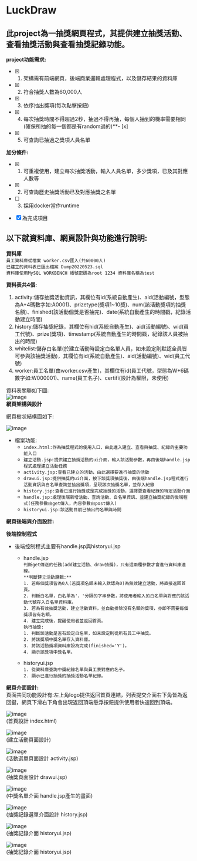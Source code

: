 # LuckDraw
## 此project為一抽獎網頁程式，其提供建立抽獎活動、查看抽獎活動與查看抽獎記錄功能。  

**project功能需求:**  
- [x]  1. 架構需有前端網頁，後端商業邏輯處理程式，以及儲存結果的資料庫 
- [x]  2. 符合抽獎人數為60,000人
- [x]  3. 依序抽出獎項(每次點擊按鈕)  
- [x]  4. 每次抽獎時間不得超過2秒，抽過不得再抽，每個人抽到的機率需要相同(確保所抽的每一個都是有random過的)**- [x]  
- [x]  5. 可查詢已抽過之獎項人員名單  
      
**加分條件:**  
- [x]  1. 可重複使用，建立每次抽獎活動，輸入人員名單，多少獎項，已及其對應人數等
- [x]  2. 可查詢歷史抽獎活動已及對應抽獎之名單
- [ ]  3. 採用docker當作runtime 
    
 - [x] 為完成項目   
   
## 以下就資料庫、網頁設計與功能進行說明:  
  
**資料庫**  
    `員工資料庫從檔案 worker.csv匯入(共60000人)`  
    `已建立的資料表已匯出檔案 Dump20220523.sql`  
    `資料庫使用MySQL WORKBENCH 帳號密碼為root 1234 資料庫名稱為test`  
      
  **資料表共4個:**
  1. activity:儲存抽獎活動資訊，其欄位有id(系統自動產生)、aid(活動編號，型態為A+4碼數字如:A0001)、prizetype(獎項1~10獎)、num(該活動獎項的抽獎名額)、finished(該活動個獎是否抽完)、date(系統自動產生的時間戳，紀錄活動建立時間)
  2. history:儲存抽獎紀錄，其欄位有hid(系統自動產生)、aid(活動編號)、wid(員工代號)、prize(獎項)、timestamp(系統自動產生的時間戳，紀錄該人員被抽出的時間)    
  3. whitelist:儲存白名單(於建立活動時設定白名單人員，如未設定則默認全員皆可參與該抽獎活動)，其欄位有id(系統自動產生)、aid(活動編號)、wid(員工代號)  
  4. worker:員工名單(由worker.csv產生)，其欄位有id(員工代號，型態為W+6碼數字如:W000001)、name(員工名子)、certifi(設計為權限，未使用)  
      
 資料表關聯如下圖:  
 ![image](https://github.com/andy970139/LuckyDraw/blob/main/readme/er.png)  
 **網頁架構與設計**  
   
 網頁樹狀結構圖如下:  
   
 ![image](https://github.com/andy970139/LuckyDraw/blob/main/readme/web_structure.png)  
   
 * 檔案功能:  
      * `index.html:作為抽獎程式的使用入口，由此進入建立、查看與抽獎、紀錄的主要功能入口`  
      * `建立活動.jsp:提供建立抽獎活動的ui介面，輸入該活動參數，再由後端handle.jsp程式處理建立活動任務`   
      * `activity.jsp:查看已建立的活動，由此選擇要進行抽獎的活動`   
      * `drawui.jsp:提供抽獎的ui介面，按下該獎項抽獎後，由後端handle.jsp程式進行活動資訊與白名單查詢並抽出獎項，呈現該次抽獎名單，並存入紀錄`   
      * `history.jsp:查看已進行抽獎或是完成抽獎的活動，選擇要查看紀錄的特定活動介面`    
      * `handle.jsp:處理後端新增活動、查詢活動、白名單資訊、並建立抽獎紀錄的後端程式(任務參數由get傳入，內容參數由post傳入)`         
      * `historyui.jsp:該活動目前已抽出的名單與時間`   

  **網頁後端與介面設計:**  
    
   **後端控制程式**
     
 * 後端控制程式主要有handle.jsp與historyui.jsp  
      * handle.jsp  
       `判斷get傳送的任務(add建立活動、draw抽獎)，只有這兩種參數才會進行資料庫連線。`  
       ` **判斷建立活動邏輯:** `  
       `1. 若每個獎項皆為0人(若獎項名額未輸入默認為0)為無效建立活動，將直接返回首頁。`  
       `2. 判斷白名單，白名單為'，'分隔的字串參數，將使用者輸入的白名單與對應的該活動代號存入白名單資料庫。`  
       `3. 若為有效抽獎活動，建立活動資料，並自動排除沒有名額的獎項，亦即不需要每個獎項皆有名額。`  
       `4. 建立完成後，提醒使用者並返回首頁。`     
       ` 執行抽獎: `  
       `1. 判斷該活動是否有設定白名單，如未設定則從所有員工中抽獎。`       
       `2. 將該獎項中獎名單存入資料庫。`       
       `3. 將該活動獎項資料庫設為完成(finished='Y')。`        
       `4. 顯示該獎項中獎名單。` 
         
      *  historyui.jsp  
       `1. 從資料庫查詢中獎紀錄名單與員工表對應的名子。`  
       `2. 顯示已進行抽獎的抽獎活動名單紀錄。`  
       
       
       
  **網頁介面設計:**  
  頁面共同功能設計有:左上角logo提供返回首頁連結，列表提交介面右下角皆為返回鍵，網頁下滑右下角會出現返回頂端懸浮按鈕提供使用者快速回到頂端。  
  
  ![image](https://github.com/andy970139/LuckyDraw/blob/main/readme/index.png)  
(首頁設計 index.html)  
  
  
 ![image](https://github.com/andy970139/LuckyDraw/blob/main/readme/create.png)  
(建立活動頁面設計)  
  
  
 ![image](https://github.com/andy970139/LuckyDraw/blob/main/readme/activity.png)  
(活動選單頁面設計 activity.jsp)  
  
 ![image](https://github.com/andy970139/LuckyDraw/blob/main/readme/drawui.png)  
(抽獎頁面設計 drawui.jsp)  
    
 ![image](https://github.com/andy970139/LuckyDraw/blob/main/readme/draw.png)  
(中獎名單介面 handle.jsp產生的畫面)   
    
 ![image](https://github.com/andy970139/LuckyDraw/blob/main/readme/history.png)  
(抽獎記錄選單介面設計 history.jsp)   
    
 ![image](https://github.com/andy970139/LuckyDraw/blob/main/readme/historyui.png)  
(抽獎記錄介面 historyui.jsp)  
    
    
 ![image](https://github.com/andy970139/LuckyDraw/blob/main/readme/historyui2.png)  
(抽獎記錄介面 historyui.jsp)

      
